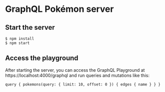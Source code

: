 # GraphQL Pokémon server

## Start the server

```
$ npm install
$ npm start
```

## Access the playground

After starting the server, you can access the GraphQL Playground at https://localhost:4000/graphql and run queries and mutations like this:

```
query { pokemons(query: { limit: 10, offset: 0 }) { edges { name } } }
```

